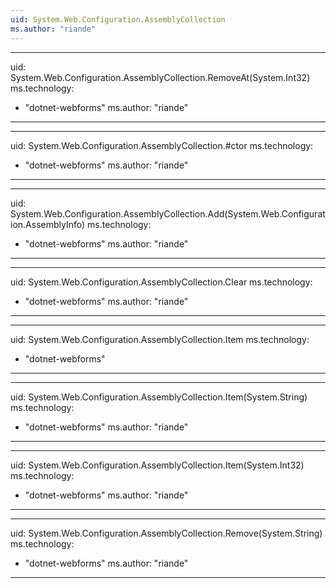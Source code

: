```yaml
---
uid: System.Web.Configuration.AssemblyCollection
ms.author: "riande"
---
```


---
uid: System.Web.Configuration.AssemblyCollection.RemoveAt(System.Int32)
ms.technology: 
  - "dotnet-webforms"
ms.author: "riande"
---

---
uid: System.Web.Configuration.AssemblyCollection.#ctor
ms.technology: 
  - "dotnet-webforms"
ms.author: "riande"
---

---
uid: System.Web.Configuration.AssemblyCollection.Add(System.Web.Configuration.AssemblyInfo)
ms.technology: 
  - "dotnet-webforms"
ms.author: "riande"
---

---
uid: System.Web.Configuration.AssemblyCollection.Clear
ms.technology: 
  - "dotnet-webforms"
ms.author: "riande"
---

---
uid: System.Web.Configuration.AssemblyCollection.Item
ms.technology: 
  - "dotnet-webforms"
---

---
uid: System.Web.Configuration.AssemblyCollection.Item(System.String)
ms.technology: 
  - "dotnet-webforms"
ms.author: "riande"
---

---
uid: System.Web.Configuration.AssemblyCollection.Item(System.Int32)
ms.technology: 
  - "dotnet-webforms"
ms.author: "riande"
---

---
uid: System.Web.Configuration.AssemblyCollection.Remove(System.String)
ms.technology: 
  - "dotnet-webforms"
ms.author: "riande"
---
